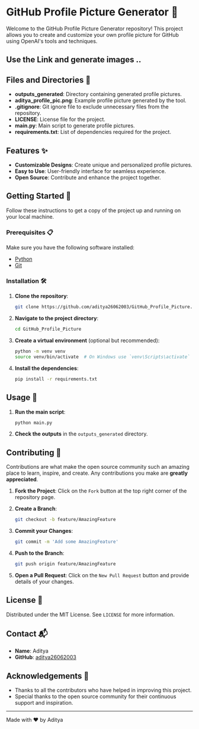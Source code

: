 # GitHub Profile Picture Generator 🎨

Welcome to the GitHub Profile Picture Generator repository! This project allows you to create and customize your own profile picture for GitHub using OpenAI's tools and techniques.

## Use the Link and generate images ..

## Files and Directories 📁

- **outputs_generated**: Directory containing generated profile pictures.
- **aditya_profile_pic.png**: Example profile picture generated by the tool.
- **.gitignore**: Git ignore file to exclude unnecessary files from the repository.
- **LICENSE**: License file for the project.
- **main.py**: Main script to generate profile pictures.
- **requirements.txt**: List of dependencies required for the project.

## Features ✨

- **Customizable Designs**: Create unique and personalized profile pictures.
- **Easy to Use**: User-friendly interface for seamless experience.
- **Open Source**: Contribute and enhance the project together.

## Getting Started 🚀

Follow these instructions to get a copy of the project up and running on your local machine.

### Prerequisites 📋

Make sure you have the following software installed:

- [Python](https://www.python.org/)
- [Git](https://git-scm.com/)

### Installation 🛠️

1. **Clone the repository**:
   ```bash
   git clone https://github.com/aditya26062003/GitHub_Profile_Picture.git
   ```
2. **Navigate to the project directory**:
   ```bash
   cd GitHub_Profile_Picture
   ```
3. **Create a virtual environment** (optional but recommended):
   ```bash
   python -m venv venv
   source venv/bin/activate  # On Windows use `venv\Scripts\activate`
   ```
4. **Install the dependencies**:
   ```bash
   pip install -r requirements.txt
   ```

## Usage 🎨

1. **Run the main script**:
   ```bash
   python main.py
   ```
2. **Check the outputs** in the `outputs_generated` directory.

## Contributing 🤝

Contributions are what make the open source community such an amazing place to learn, inspire, and create. Any contributions you make are **greatly appreciated**.

1. **Fork the Project**:
   Click on the `Fork` button at the top right corner of the repository page.

2. **Create a Branch**:
   ```bash
   git checkout -b feature/AmazingFeature
   ```

3. **Commit your Changes**:
   ```bash
   git commit -m 'Add some AmazingFeature'
   ```

4. **Push to the Branch**:
   ```bash
   git push origin feature/AmazingFeature
   ```

5. **Open a Pull Request**:
   Click on the `New Pull Request` button and provide details of your changes.

## License 📄

Distributed under the MIT License. See `LICENSE` for more information.

## Contact 📬

- **Name**: Aditya
- **GitHub**: [aditya26062003](https://github.com/aditya26062003)

## Acknowledgements 🙌

- Thanks to all the contributors who have helped in improving this project.
- Special thanks to the open source community for their continuous support and inspiration.

---

Made with ❤️ by Aditya
